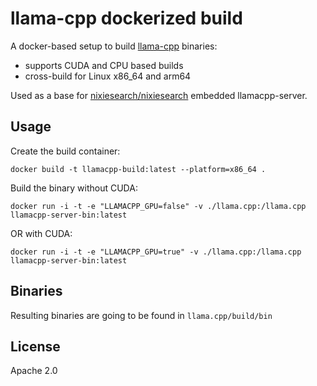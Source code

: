 # llama-cpp dockerized build

A docker-based setup to build [llama-cpp](todo) binaries:

* supports CUDA and CPU based builds
* cross-build for Linux x86_64 and arm64

Used as a base for [nixiesearch/nixiesearch](https://github.com/nixiesearch/nixiesearch) embedded llamacpp-server.

## Usage

Create the build container:

```shell
docker build -t llamacpp-build:latest --platform=x86_64 .
```

Build the binary without CUDA:

```shell
docker run -i -t -e "LLAMACPP_GPU=false" -v ./llama.cpp:/llama.cpp llamacpp-server-bin:latest
```

OR with CUDA:
```shell
docker run -i -t -e "LLAMACPP_GPU=true" -v ./llama.cpp:/llama.cpp llamacpp-server-bin:latest
```

## Binaries

Resulting binaries are going to be found in `llama.cpp/build/bin`

## License

Apache 2.0
